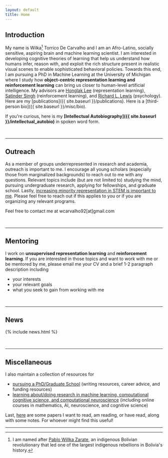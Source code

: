 ```yaml
---
layout: default
title: Home
---
```

## Introduction

My name is Wilka[^1] Torrico De Carvalho and I am an Afro-Latino, socially sensitive, aspiring brain and machine learning scientist. I am interested in developing cognitive theories of learning that help us understand how humans infer, reason with, and exploit the rich structure present in realistic visual scenes to enable sophisticated behavioral policies. Towards this end, I am pursuing a PhD in Machine Learning at the University of Michigan where I study how **object-centric representation learning and reinforcement learning** can bring us closer to human-level artificial intelligence. My advisors are [Honglak Lee](https://web.eecs.umich.edu/~honglak/) (representation learning), [Satinder Singh](https://web.eecs.umich.edu/~baveja/) (reinforcement learning), and [Richard L. Lewis](https://lsa.umich.edu/psych/people/faculty/rickl.html) (psychology). Here are my [publications]({{ site.baseurl }}/publications). Here is a [third-person bio]({{ site.baseurl }}/misc/bio).



<!-- I am fascinated by the human ability to effortlessly exploit the rich structure contained in realistic visual scenes to reason effectively and intelligently. I believe that a   -->

<!-- I am currently a PhD Student in Computer Science at the University of Michigan--Ann Arbor and an <a href="https://www.nsfgrfp.org/">NSF graduate research fellow in neuroscience</a> exploring principled methods of analyzing the mind and brain. Among those which excite me most are  -->
<!-- http://gershmanlab.webfactional.com/pubs/GershmanNiv12.pdf -->
<!-- 1. [Bayesian nonparametric methods](http://gershmanlab.webfactional.com/pubs/GershmanBlei12.pdf) for its ability to specify methods by which humans might define (potentially) infinite hidden variables in response to observed data; -->
<!-- 2. [reinforcement learning](https://www.princeton.edu/~nivlab/papers/NivLangdon2016.pdf) for its ability to elucidate how humans may place value on what they encounter in attempts to optimize their experience; and -->
<!-- 3. [artificial neural networks](https://www.ncbi.nlm.nih.gov/pubmed/26906502) for their potential to give insight into how neural networks can incorporate mechanisms for learning hidden variables into their topology. -->
 <!-- (e.g., convolutional neural networks have been shown to inadvertently learn visual primitives like edges and contours). -->

<!-- My long term goal is to develop and advance unified theoretical models for cognition, behavior, and learning that I may corroborate through experimental work with humans  and through AI-based computer simulations.  -->
<!-- Here are some [behavioral questions]({{ site.baseurl }}/questions) that I plan to tackle with my research. -->

If you're curious, here is my **[Intellectual Autobiography]({{ site.baseurl }}/intellectual_autobio)** in spoken word form.

<br>

---
## Outreach

As a member of groups underrepresented in research and academia, outreach is important to me. I encourage all young scholars (especially those from marginalized backgrounds) to reach out to me with any questions. Relevant topics include (but are not limited to) studying the mind, pursuing undergraduate research, applying for fellowships, and graduate school. Lastly, [increasing minority representation in STEM is important to me](https://medium.com/@wcarvalho92/a-statement-on-the-importance-of-representation-of-minority-groups-be400d98686). Please feel free to reach out if this applies to you or if you are organizing any relevant programs.


Feel free to contact me at wcarvalho92[at]gmail.com

<br>

---
## Mentoring

I work on **unsupervised representation learning** and **reinforcement learning**. If you are interested in those topics and want to work with me or be mentored by me, please email me your CV and a brief 1-2 paragraph description including
* your interests
* your relevant goals
* what you seek to gain from working with me

<!-- I recommend having experience implementing some basic models or algorithms. You can use [these resources]((https://wcarvalho.github.io/ML-Brain-Resources/)) to self-study material. -->

<br>

---
## News
{% include news.html %}

<br>

---
## Miscellaneous
I also maintain a collection of resources for 
* [pursuing a PhD/Graduate School](https://wcarvalho.github.io/Phd-Resources/) (writing resources, career advice, and funding resources)
* [learning about/doing research in machine learning, computational cognitive science, and computational neuroscience](https://wcarvalho.github.io/ML-Brain-Resources/) (including online courses in mathematics, AI, neuroscience, and cognitive science)

Last, [here](https://1drv.ms/u/s!AiwW8O29uDV9gfpaAh0MNGEQTKykGw) are some papers I want to read, am reading, or have read, along with some notes. For whoever might find this useful!

---

[^1]: I am named after [Pablo Willka Zarate](https://en.wikipedia.org/wiki/Willka), an indigenous Bolivian revolutionary that led one of the largest indigenous rebellions in Bolivia's history.
<!-- [2^]: see [here](page-to-be-made) for a longer list. (free-energy principle, artificial neural networks) -->